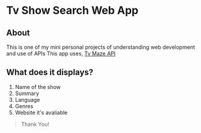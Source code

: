 # Tv Show Search Web App

## About
This is one of my mini personal projects of understanding web development and use of APIs
This app uses, [Tv Maze API](https://api.tvmaze.com/search/shows)

## What does it displays?
1. Name of the show
2. Summary
3. Language
4. Genres
5. Website it's avaliable

> Thank You!